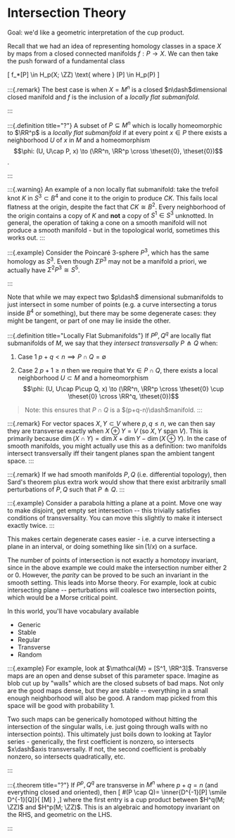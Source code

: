 # Intersection Theory

Goal: we'd like a geometric interpretation of the cup product.

Recall that we had an idea of representing homology classes in a space $X$ by maps from a closed connected manifolds $f: P \to X$. 
We can then take the push forward of a fundamental class 

\[
f_*[P] \in H_p(X; \ZZ) \text{ where } [P] \in H_p(P)
\]

:::{.remark}
The best case is when $X = M^n$ is a closed $n\dash$dimensional closed manifold and $f$ is the inclusion of a *locally flat submanifold*.

:::

:::{.definition title="?"}
A subset of $P \subseteq M^n$ which is locally homeomorphic to $\RR^p$ is a *locally flat submanifold* if at every point $x\in P$ there exists a neighborhood $U$ of $x$ in $M$ and a homeomorphism $$\phi: (U, U\cap P, x) \to (\RR^n, \RR^p \cross \theset{0}, \theset{0})$$.

:::

:::{.warning}
An example of a non locally flat submanifold: take the trefoil knot $K$ in $S^3 \subset B^4$ and cone it to the origin to produce $CK$.
This fails local flatness at the origin, despite the fact that $CK \cong B^2$. 
Every neighborhood of the origin contains a copy of $K$ and **not** a copy of $S^1 \in S^3$ unknotted.
In general, the operation of taking a cone on a smooth manifold will not produce a smooth manifold - but in the topological world, sometimes this works out.
:::

:::{.example}
Consider the Poincaré 3-sphere $P^3$, which has the same homology as $S^3$. 
Even though $\Sigma P^3$ may not be a manifold a priori, we actually have $\Sigma^2 P^3 \cong S^5$.

:::



Note that while we may expect two $p\dash$ dimensional submanifolds to just intersect in some number of points (e.g. a curve intersecting a torus inside $B^4$ or something), but there may be some degenerate cases: they might be tangent, or part of one may lie inside the other.

:::{.definition title="Locally Flat Submanifolds"}
If $P^p, Q^q$ are locally flat submanifolds of $M$, we say that they *intersect transversally* $P \pitchfork Q$ when:

1. Case 1
$p+q < n \implies P \cap Q = \emptyset$

2. Case 2
$p+1 \geq n$ then we require that $\forall x\in P \cap Q$, there exists a local neighborhood $U \subset M$ and a homeomorphism
$$\phi: (U, U\cap P\cup Q, x) \to (\RR^n, \RR^p \cross \theset{0} \cup \theset{0} \cross \RR^q, \theset{0})$$


> Note: this ensures that $P\cap Q$ is a $(p+q-n)\dash$manifold.
:::


:::{.remark}
For vector spaces $X, Y \subset V$ where $p,q \leq n$, we can then say they are transverse exactly when $X \oplus Y = V$ (so $X, Y$ span $V$). 
This is primarily because $\dim (X \cap Y) = \dim X + \dim Y - \dim(X\oplus Y)$. 
In the case of smooth manifolds, you might actually use this as a definition: two manifolds intersect transversally iff their tangent planes span the ambient tangent space.
:::

:::{.remark}
If we had smooth manifolds $P, Q$ (i.e. differential topology), then Sard's theorem plus extra work would show that there exist arbitrarily small perturbations of $P, Q$ such that $P \pitchfork Q$.
:::

:::{.example}
Consider a parabola hitting a plane at a point. 
Move one way to make disjoint, get empty set intersection -- this trivially satisfies conditions of transversality. 
You can move this slightly to make it intersect exactly twice.
:::

This makes certain degenerate cases easier - i.e. a curve intersecting a plane in an interval, or doing something like $\sin(1/x)$ on a surface.

The number of points of intersection is not exactly a homotopy invariant, since in the above example we could make the intersection number either 2 or 0. 
However, the *parity* can be proved to be such an invariant in the smooth setting. 
This leads into Morse theory. 
For example, look at cubic intersecting plane -- perturbations will coalesce two intersection points, which would be a Morse critical point.

In this world, you'll have vocabulary available 

- Generic
- Stable
- Regular
- Transverse
- Random

:::{.example}
For example, look at $\mathcal{M} = [S^1, \RR^3]$. 
Transverse maps are an open and dense subset of this parameter space. 
Imagine as blob cut up by "walls" which are the closed subsets of bad maps. 
Not only are the good maps dense, but they are stable -- everything in a small enough neighborhood will also be good. 
A random map picked from this space will be good with probability 1. 

Two such maps can be generically homotoped without hitting the intersection of the singular walls, i.e. just going through walls with no intersection points). 
This ultimately just boils down to looking at Taylor series - generically, the first coefficient is nonzero, so intersects $x\dash$axis transversally. 
If not, the second coefficient is probably nonzero, so intersects quadratically, etc.

:::


:::{.theorem title="?"}
If $P^p, Q^q$ are transverse in $M^n$ where $p+q=n$ (and everything closed and oriented), then 
\[
\#(P \cap Q)= \inner{D^{-1}[P] \smile D^{-1}[Q]}{ [M] }
,\] 
where the first entry is a cup product between $H^q(M; \ZZ)$ and $H^p(M; \ZZ)$. 
This is an algebraic and homotopy invariant on the RHS, and geometric on the LHS.

:::
